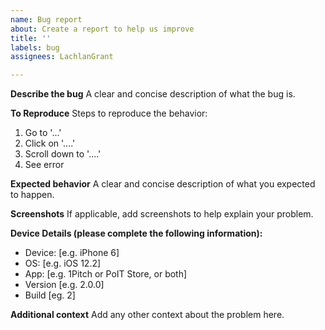 ```yaml
---
name: Bug report
about: Create a report to help us improve
title: ''
labels: bug
assignees: LachlanGrant

---
```


**Describe the bug**
A clear and concise description of what the bug is.

**To Reproduce**
Steps to reproduce the behavior:
1. Go to '...'
2. Click on '....'
3. Scroll down to '....'
4. See error

**Expected behavior**
A clear and concise description of what you expected to happen.

**Screenshots**
If applicable, add screenshots to help explain your problem.

**Device Details (please complete the following information):**
 - Device: [e.g. iPhone 6]
 - OS: [e.g. iOS 12.2]
 - App: [e.g. 1Pitch or PoIT Store, or both]
 - Version [e.g. 2.0.0]
 - Build [eg. 2]

**Additional context**
Add any other context about the problem here.
